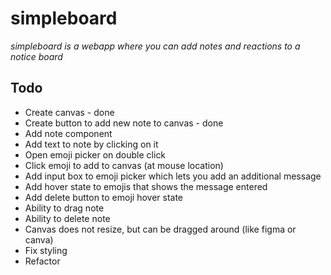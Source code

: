 # simpleboard

_simpleboard is a webapp where you can add notes and reactions to a notice board_

## Todo

- Create canvas - done
- Create button to add new note to canvas - done
- Add note component
- Add text to note by clicking on it
- Open emoji picker on double click
- Click emoji to add to canvas (at mouse location)
- Add input box to emoji picker which lets you add an additional message
- Add hover state to emojis that shows the message entered
- Add delete button to emoji hover state
- Ability to drag note
- Ability to delete note
- Canvas does not resize, but can be dragged around (like figma or canva)
- Fix styling
- Refactor
